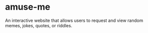 # amuse-me

An interactive website that allows users to request and view random memes, jokes, quotes, or riddles.
